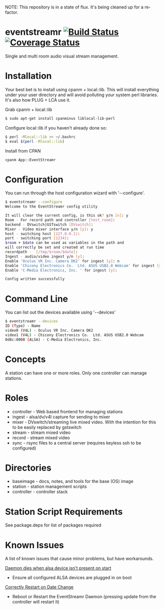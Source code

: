 NOTE: This repository is in a state of flux. It's being cleaned up for a re-factor.

eventstreamr [![Build Status](https://api.travis-ci.org/plugorgau/eventstreamr-station.svg?branch=master)](https://travis-ci.org/plugorgau/eventstreamr) [![Coverage Status](https://coveralls.io/repos/plugorgau/eventstreamr-station/badge.svg?branch=master)](https://coveralls.io/r/plugorgau/eventstreamr-station?branch=master)
============

Single and multi room audio visual stream management.

Installation
============
Your best bet is to install using cpanm + local::lib. This will 
install everything under your user directory and will avoid polluting
your system perl libraries. It's also how PLUG + LCA use it.

Grab cpanm + local::lib
```bash
$ sudo apt-get install cpanminus liblocal-lib-perl
```

Configure local::lib if you haven't already done so:

```bash
$ perl -Mlocal::lib >> ~/.bashrc
$ eval $(perl -Mlocal::lib)
```

Install from CPAN

```bash
cpanm App::EventStreamr
```

Configuration
=============
You can run through the host configuration wizard with '--configure'.

```bash
$ eventstreamr --configure
Welcome to the EventStreamr config utility

It will clear the current config, is this ok? y/n [n]: y
Room - For record path and controller [test_room]: 
backend - DVswitch|GSTswitch [DVswitch]: 
Mixer - Video mixer interface y/n [y]: y
host - switching host [127.0.0.1]: 
port - switching port [1234]: 
$room + $date can be used as variables in the path and
will correctly be set and created at run time
recordpath -  [/tmp/$room/$date]: 
Ingest - audio/video ingest y/n [y]: 
Enable 'Oculus VR Inc. Camera DK2' for ingest [y]: n
Enable 'Chicony Electronics Co.  Ltd. ASUS USB2.0 Webcam' for ingest [y]: 
Enable 'C-Media Electronics, Inc. ' for ingest [y]: 

Config written successfully
```

Command Line
============
You can list out the devices available using '--devices'

```bash
$ eventstreamr --devices
ID (Type) - Name
video0 (V4L) - Oculus VR Inc. Camera DK2
video1 (V4L) - Chicony Electronics Co.  Ltd. ASUS USB2.0 Webcam
0d8c:0008 (ALSA) - C-Media Electronics, Inc. 
```

Concepts
========

A station can have one or more roles. Only one controller can manage stations.

Roles
=====
* controller - Web based frontend for managing stations
* ingest - alsa/dv/v4l capture for sending to mixer
* mixer - DVswitch/streaming live mixed video. With the intention for this to be easily replaced by gstswitch
* stream - stream mixed video
* record - stream mixed video
* sync - rsync files to a central server (requires keyless ssh to be configured)

Directories
===========
* baseimage - docs, notes, and tools for the base (OS) image
* station - station management scripts
* controller - controller stack


Station Script Requirements
===========================

See package.deps for list of packages required

Known Issues
============
A list of known issues that cause minor problems, but have 
workarounds.

[Daemon dies when alsa device isn't present on start](https://github.com/plugorgau/eventstreamr-station/issues/54)
  - Ensure all configured ALSA devices are plugged in on boot

[Correctly Restart on Date Change](https://github.com/plugorgau/eventstreamr-station/issues/18)
  - Reboot or Restart the EventStreamr Daemon (pressing update from the controller will restart it)



